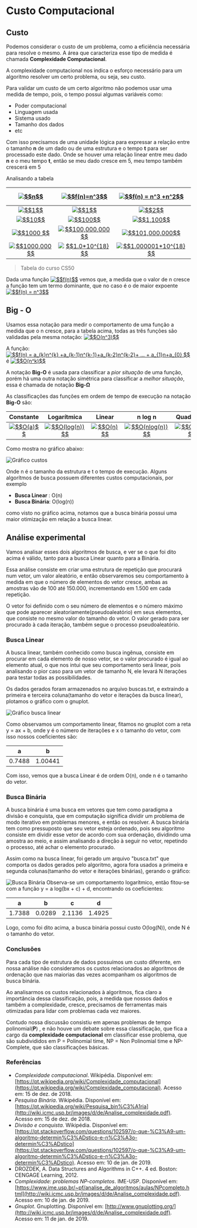 # Custo Computacional
## Custo
Podemos considerar o custo de um problema, como a eficiência necessária para resolve o mesmo. A área que caracteriza esse tipo de medida é chamada **Complexidade Computacional**.

A complexidade computacional nos indica o esforço necessário para um algoritmo resolver um certo problema, ou seja, seu custo.

Para validar um custo de um certo algoritmo não podemos usar uma medida de tempo, pois, o tempo possui algumas variáveis como:

 - Poder computacional
 - Linguagem usada
 - Sistema usado
 - Tamanho dos dados
 - etc
 
 Com isso precisamos de uma unidade lógica para expressar a relação entre o tamanho **n** de um dado ou de uma estrutura e o tempo **t** para ser processado este dado. Onde se houver uma relação linear entre meu dado **n** e o meu tempo **t**, então se meu dado cresce em 5, meu tempo também crescerá em 5


 Analisando a tabela

|<a href="https://www.codecogs.com/eqnedit.php?latex=$$n$$" target="_blank"><img src="https://latex.codecogs.com/gif.latex?$$n$$" title="$$n$$" /></a> |<a href="https://www.codecogs.com/eqnedit.php?latex=$$f(n)=n^3$$" target="_blank"><img src="https://latex.codecogs.com/gif.latex?$$f(n)=n^3$$" title="$$f(n)=n^3$$" /></a>|<a href="https://www.codecogs.com/eqnedit.php?latex=$$f(n)&space;=&space;n^3&space;&plus;n^2$$" target="_blank"><img src="https://latex.codecogs.com/gif.latex?$$f(n)&space;=&space;n^3&space;&plus;n^2$$" title="$$f(n) = n^3 +n^2$$" /></a>|<a href="https://www.codecogs.com/eqnedit.php?latex=$$f(n)=n^3-8n^2&plus;20n$$" target="_blank"><img src="https://latex.codecogs.com/gif.latex?$$f(n)=n^3-8n^2&plus;20n$$" title="$$f(n)=n^3-8n^2+20n$$" /></a>|
|:--:|:--:|:--:|:--:|
|<a href="https://www.codecogs.com/eqnedit.php?latex=$$1$$" target="_blank"><img src="https://latex.codecogs.com/gif.latex?$$1$$" title="$$1$$" /></a>|<a href="https://www.codecogs.com/eqnedit.php?latex=$$1$$" target="_blank"><img src="https://latex.codecogs.com/gif.latex?$$1$$" title="$$1$$" /></a>|<a href="https://www.codecogs.com/eqnedit.php?latex=$$2$$" target="_blank"><img src="https://latex.codecogs.com/gif.latex?$$2$$" title="$$2$$" /></a>|<a href="https://www.codecogs.com/eqnedit.php?latex=$$13$$" target="_blank"><img src="https://latex.codecogs.com/gif.latex?$$13$$" title="$$13$$" /></a>         
|<a href="https://www.codecogs.com/eqnedit.php?latex=$$10$$" target="_blank"><img src="https://latex.codecogs.com/gif.latex?$$10$$" title="$$10$$" /></a>      |<a href="https://www.codecogs.com/eqnedit.php?latex=$$100$$" target="_blank"><img src="https://latex.codecogs.com/gif.latex?$$100$$" title="$$100$$" /></a>        |<a href="https://www.codecogs.com/eqnedit.php?latex=$$1,100$$" target="_blank"><img src="https://latex.codecogs.com/gif.latex?$$1,100$$" title="$$1,100$$" /></a>           |<a href="https://www.codecogs.com/eqnedit.php?latex=$$400$$" target="_blank"><img src="https://latex.codecogs.com/gif.latex?$$400$$" title="$$400$$" /></a>        
|<a href="https://www.codecogs.com/eqnedit.php?latex=$$1000&space;$$" target="_blank"><img src="https://latex.codecogs.com/gif.latex?$$1000&space;$$" title="$$1000 $$" /></a>   |<a href="https://www.codecogs.com/eqnedit.php?latex=$$100,000,000$$" target="_blank"><img src="https://latex.codecogs.com/gif.latex?$$100,000,000$$" title="$$100,000,000$$" /></a>|<a href="https://www.codecogs.com/eqnedit.php?latex=$$101,000,000$$" target="_blank"><img src="https://latex.codecogs.com/gif.latex?$$101,000,000$$" title="$$101,000,000$$" /></a>     |<a href="https://www.codecogs.com/eqnedit.php?latex=$$992,020,000$$" target="_blank"><img src="https://latex.codecogs.com/gif.latex?$$992,020,000$$" title="$$992,020,000$$" /></a>
|<a href="https://www.codecogs.com/eqnedit.php?latex=$$1000,000$$" target="_blank"><img src="https://latex.codecogs.com/gif.latex?$$1000,000$$" title="$$1000,000$$" /></a>|<a href="https://www.codecogs.com/eqnedit.php?latex=$$1.0*10^{18}$$" target="_blank"><img src="https://latex.codecogs.com/gif.latex?$$1.0*10^{18}$$" title="$$1.0*10^{18}$$" /></a> |<a href="https://www.codecogs.com/eqnedit.php?latex=$$1.000001*10^{18}$$" target="_blank"><img src="https://latex.codecogs.com/gif.latex?$$1.000001*10^{18}$$" title="$$1.000001*10^{18}$$" /></a>|<a href="https://www.codecogs.com/eqnedit.php?latex=$$9.99992*10^{17}$$" target="_blank"><img src="https://latex.codecogs.com/gif.latex?$$9.99992*10^{17}$$" title="$$9.99992*10^{17}$$" /></a>
> Tabela do curso CS50

Dada uma função <a href="https://www.codecogs.com/eqnedit.php?latex=$$f(n)$$" target="_blank"><img src="https://latex.codecogs.com/gif.latex?$$f(n)$$" title="$$f(n)$$" /></a> vemos que, a medida que o valor de n cresce a função tem um termo dominante, que no caso é o de maior expoente <a href="https://www.codecogs.com/eqnedit.php?latex=$$f(n)&space;=&space;n^3$$" target="_blank"><img src="https://latex.codecogs.com/gif.latex?$$f(n)&space;=&space;n^3$$" title="$$f(n) = n^3$$" /></a>

## Big - O
Usamos essa notação para medir o comportamento de uma função a medida que o n cresce, para a tabela acima, todas as três funções são validadas pela mesma notação: <a href="https://www.codecogs.com/eqnedit.php?latex=$$O(n^3)$$" target="_blank"><img src="https://latex.codecogs.com/gif.latex?$$O(n^3)$$" title="$$O(n^3)$$" /></a>

A função:
<a href="https://www.codecogs.com/eqnedit.php?latex=$$f(n)&space;=&space;a_{k}n^{k}&space;&plus;a_{k-1}n^{k-1}&plus;a_{k-2}n^{k-2}&plus;&space;...&space;&plus;&space;a_{1}n&plus;a_{0}&space;$$" target="_blank"><img src="https://latex.codecogs.com/gif.latex?$$f(n)&space;=&space;a_{k}n^{k}&space;&plus;a_{k-1}n^{k-1}&plus;a_{k-2}n^{k-2}&plus;&space;...&space;&plus;&space;a_{1}n&plus;a_{0}&space;$$" title="$$f(n) = a_{k}n^{k} +a_{k-1}n^{k-1}+a_{k-2}n^{k-2}+ ... + a_{1}n+a_{0} $$" /></a>
 é
 <a href="https://www.codecogs.com/eqnedit.php?latex=$$O(n^k)$$" target="_blank"><img src="https://latex.codecogs.com/gif.latex?$$O(n^k)$$" title="$$O(n^k)$$" /></a>

A notação **Big-O** é usada para classificar a *pior situação* de uma função, porém há uma outra notação simétrica para classificar a *melhor situação*, essa é chamada de notação **Big-Ω**

As classificações das funções em ordem de tempo de execução na notação  **Big-O** são:

|Constante|Logarítmica|Linear|n log n|Quadrática|Cúbica|Exponencial
|:--:|:--:|:--:|:--:|:--:|:--:|:--:|
|<a href="https://www.codecogs.com/eqnedit.php?latex=$$O(a)$$" target="_blank"><img src="https://latex.codecogs.com/gif.latex?$$O(a)$$" title="$$O(a)$$" /></a>|<a href="https://www.codecogs.com/eqnedit.php?latex=$$O(log(n))$$" target="_blank"><img src="https://latex.codecogs.com/gif.latex?$$O(log(n))$$" title="$$O(log(n))$$" /></a>|<a href="https://www.codecogs.com/eqnedit.php?latex=$$O(n)$$" target="_blank"><img src="https://latex.codecogs.com/gif.latex?$$O(n)$$" title="$$O(n)$$" /></a>|<a href="https://www.codecogs.com/eqnedit.php?latex=$$O(nlog(n))$$" target="_blank"><img src="https://latex.codecogs.com/gif.latex?$$O(nlog(n))$$" title="$$O(nlog(n))$$" /></a>|<a href="https://www.codecogs.com/eqnedit.php?latex=$$O(n^2)$$" target="_blank"><img src="https://latex.codecogs.com/gif.latex?$$O(n^2)$$" title="$$O(n^2)$$" /></a>|<a href="https://www.codecogs.com/eqnedit.php?latex=$$O(n^3)$$" target="_blank"><img src="https://latex.codecogs.com/gif.latex?$$O(n^3)$$" title="$$O(n^3)$$" /></a>|<a href="https://www.codecogs.com/eqnedit.php?latex=$$O(a^n)$$" target="_blank"><img src="https://latex.codecogs.com/gif.latex?$$O(a^n)$$" title="$$O(a^n)$$" /></a>

Como mostra no gráfico abaixo:

![Gráfico custos](https://i.postimg.cc/TYh9rCFx/plot.png)

Onde n é o tamanho da estrutura e t o tempo de execução.
Alguns algorítmos de busca possuem diferentes custos computacionais, por exemplo

 - **Busca Linear** : O(n)
- **Busca Binária**: O(log(n))

como visto no gráfico acima, notamos que a busca binária possui uma maior otimização em relação a busca linear.

## Análise experimental 
Vamos analisar esses dois algoritmos de busca, e ver se o que foi dito acima é válido, tanto para a busca Linear quanto para a Binária.

Essa análise consiste em criar uma estrutura de repetição que procurará num vetor, um valor aleatório, e então observaremos seu comportamento à medida em que o número de elementos do vetor cresce,  ambas as amostras vão de 100 até 150.000, incrementando em 1.500 em cada repetição.

O vetor foi definido com o seu número de elementos e o número máximo que pode aparecer aleatoriamente(pseudoaleatório) em seus elementos, que consiste no mesmo valor do tamanho 
do vetor. O valor gerado para ser procurado à cada iteração, também segue o processo pseudoaleatório.

### Busca Linear
A busca linear, também conhecido como busca ingênua, consiste em procurar em cada elemento de nosso vetor, se o valor procurado é igual ao elemento atual, o que nos intui que seu comportamento será linear, pois analisando o pior caso para um vetor de tamanho N, ele levará N iterações para testar todas as possibilidades.

Os dados gerados foram armazenados no arquivo buscas.txt, e extraindo a primeira e terceira coluna(tamanho do vetor e iterações da busca linear), plotamos o gráfico com o gnuplot.

![Gráfico busca linear](https://i.postimg.cc/NMWRfMzy/linear.png)

Como observamos um comportamento linear,  fitamos no gnuplot com a reta y = ax + b, onde y é o número de iterações e x o tamanho do vetor, com isso nossos coeficientes são:

|a       | b       |
|:--:    |:--:     |
| 0.7488 | 1.00441 |

 Com isso, vemos que a busca Linear é de ordem O(n), onde n é o tamanho do vetor.
 
 ### Busca Binária
A busca binária é uma busca em vetores que tem como paradigma a divisão e conquista, que em computação significa dividir um problema de modo iterativo em problemas menores, e então os resolver. A busca binária tem como pressuposto que seu vetor esteja ordenado, pois seu algoritmo consiste em dividir esse vetor de acordo com sua ordenação, dividindo uma amostra ao meio, e assim analisando a direção à seguir no vetor, repetindo o processo, até achar o elemento procurado.

Assim como na busca linear, foi gerado um arquivo "busca.txt" que comporta os dados gerados pelo algoritmo, agora fora usados a primeira e segunda colunas(tamanho do vetor e iterações binárias), gerando o gráfico:

![Busca Binária](https://i.postimg.cc/ZqvPd2yv/binaria.png) 
Observa-se um comportamento logarítmico, então fitou-se com a função y = a log(bx + c) + d, encontrando os coeficientes:

|a       |b       |c      |d     |
|:--:      |:--:      |:--:     |:--:    |
| 1.7388 | 0.0289 | 2.1136|1.4925|

Logo, como foi dito acima, a busca binária possui custo O(log(N)), onde N é o tamanho do vetor.

### Conclusões

Para cada tipo de estrutura de dados possuímos um custo diferente, em nossa análise não consideramos os custos relacionados ao algoritmos de ordenação que nas maiorias das vezes acompanham os algoritmos de busca binária. 

Ao analisarmos os custos relacionados à algoritmos, fica claro a importância dessa classificação, pois, a medida que nossos dados e também a complexidade, cresce, precisamos de ferramentas mais otimizadas para lidar com problemas cada vez maiores.

Contudo nossa discussão consistiu em apenas problemas de tempo polinomial(**P**) , e não houve um debate sobre essa classificação, que fica a cargo da **complexidade computacional** em classificar esse problema, que são subdivididos em P = Polinomial time, NP = Non Polinomial time  e NP-Complete, que são classificações básicas.

### Referências

-   _Complexidade computacional_. Wikipédia. Disponível em: [https://pt.wikipedia.org/wiki/Complexidade_computacional](https://pt.wikipedia.org/wiki/Complexidade_computacional). Acesso em: 15 de dez. de 2018.
-   _Pesquisa Binária_. Wikipédia. Disponível em: [https://pt.wikipedia.org/wiki/Pesquisa_bin%C3%A1ria](http://wiki.icmc.usp.br/images/d/de/Analise_complexidade.pdf). Acesso em: 15 de dez. de 2018.
 - _Divisão e conquista_. Wikipédia. Disponível em: [https://pt.stackoverflow.com/questions/102597/o-que-%C3%A9-um-algoritmo-determin%C3%ADstico-e-n%C3%A3o-determin%C3%ADstico](https://pt.stackoverflow.com/questions/102597/o-que-%C3%A9-um-algoritmo-determin%C3%ADstico-e-n%C3%A3o-determin%C3%ADstico). Acesso em: 10 de jan. de 2019.
-   DROZDEK, A. Data Structures and Algorithms in C++. 4 ed. Boston: CENGAGE Learning, 2012.
-   _Complexidade: problemas NP-completos_. IME-USP. Disponível em: [https://www.ime.usp.br/~pf/analise_de_algoritmos/aulas/NPcompleto.html](http://wiki.icmc.usp.br/images/d/de/Analise_complexidade.pdf). Acesso em: 10 de jan. de 2019.
-    _Gnuplot_. Gnuplotting. Disponível em: [http://www.gnuplotting.org/](http://wiki.icmc.usp.br/images/d/de/Analise_complexidade.pdf). Acesso em: 11 de jan. de 2019.
